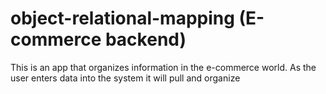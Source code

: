 # object-relational-mapping (E-commerce backend)

This is an app that organizes information in the e-commerce world. 
As the user enters data into the system it will pull and organize 